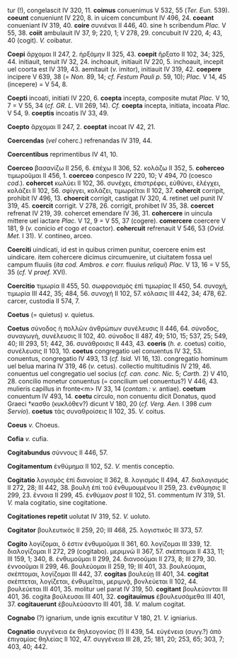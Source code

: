 tur (!), congelascit IV 320, 11. **coimus** conuenimus V 532, 55 (*Ter.*
*Eun.* 539). **coeunt** conueniunt IV 220, 8. in uicem concumbunt IV
496, 24. **coeant** conueniant IV 319, 40. **coire** συνιέναι II 446,
40. sine h scribendum *Plac.* V 55, 38. **coiit** ambulauit IV 37, 9;
220, 1; V 278, 29. concubuit IV 220, 4; 43, 40 (cogit). *V.* coibatur.

**Coepi** ἄρχομαι II 247, 2. ἠρξάμην II 325, 43. **coepit** ἤρξατο II
102, 34; 325, 44. initiauit, tenuit IV 32, 24. inchoauit, initiauit IV
220, 5. inchoauit, incepit uel coorta est IV 319, 43. aemitauit (*v.*
imitor), initiauit IV 319, 42. **coepere** incipere V 639, 38 (= *Non.*
89, 14; *cf. Festum Pauli p.* 59, 10); *Plac.* V 14, 45 (incepere) = V
54, 8.

**Coepti** incoati, initiati IV 220, 6. **coepta** incepta, composite
mutat *Plac.* V 10, 7 = V 55, 34 (*cf. GR. L.* VII 269, 14). *Cf.*
**coepta** incepta, initiata, incoata *Plac.* V 54, 9. **coeptis**
incoatis IV 33, 49.

**Coepto** ἄρχομαι II 247, 2. **coeptat** incoat IV 42, 21.

**Coercendas** (*vel* coherc.) refrenandas IV 319, 44.

**Coercentibus** reprimentibus IV 41, 10.

**Coerceo** βασανίζω II 256, 6. ἐπέχω II 306, 52. κολάζω II 352, 5.
**coherceo** τιμωροῦμαι II 456, 1. **coerceo** conpesco IV 220, 10; V
494, 70 (coesco *cod.*). **cohercet** κωλύει II 102, 36. συνέχει,
ἐπιστρέφει, εὐθύνει, ἐλέγχει, κολάζει II 102, 56. σφίγγει, κολάζει,
τιμωρεῖται II 102, 37. **cohercit** corripit, prohibit IV 496, 13.
**choercit** corrigit, castigat IV 320, 4. retinet uel punit IV 319, 45.
**coercit** corrigit. V 278, 26. corrigit, prohibet IV 35, 38.
**coercet** refrenat IV 219, 39. cohercet emendare IV 36, 31.
**cohercere** in uincula mittere uel iactare *Plac.* V 12, 9 = V 55, 37
(cogere). **comercere** coercere V 181, 9 (*v.* conicio *et* cogo *et*
coactor). **cohercuit** refrenauit V 546, 53 (*Ovid. Met.* I 31). *V.*
contineo, arceo.

**Coerciti** uindicati, id est in quibus crimen punitur, coercere enim
est uindicare. item cohercere dicimus circumuenire, ut ciuitatem fossa
uel campum fluuiis (*ita cod. Ambros. e corr.* fluuius *reliqui*)
*Plac.* V 13, 16 = V 55, 35 (*cf.* V *praef.* XVI).

**Coercitio** τιμωρία II 455, 50. σωφρονισμὸς ἐπὶ τιμωρίας II 450, 54.
συνοχή, τιμωρία III 442, 35; 484, 56. συνοχή II 102, 57. κόλασις III
442, 34; 478, 62. carcer, custodia II 574, 7.

**Coetus** (= quietus) *v.* quietus.

**Coetus** σύνοδος ἡ πολλῶν ἀνθρώπων συνέλευσις II 446, 64. σύνοδος,
συναγωγή, συνέλευσις II 102, 40. σύνοδος II 487, 49; 510, 15; 537, 25;
549, 40; III 293, 51; 442, 36. συνάθροισις II 443, 43. **coeris** (*h.
e.* coetus) coitio, συνέλευσις II 103, 10. **coetus** congregatio uel
conuentus IV 32, 53. conuentus, congregatio IV 493, 13 (*cf. Isid.* VI
16, 13). congregatio hominum uel belua marina IV 319, 46 (*v.* cetus).
collectio multitudinis IV 219, 46. conuentus uel congregatio uel socius
(*cf. can. conc. Nic.* 5; *Carth.* 2) V 410, 28. concilio monetur
conuentus (= concilium uel conuentus?) V 446, 43. mulieris capillus in
fronte\<m\> IV 33, 14 (*contam.: v.* antiae). **coetum** conuentum IV
493, 14. **coetu** circulo, non conuentu dicit Donatus, quod Graeci
†κασθο (κυκλόθεν?) dicunt V 180, 20 (*cf. Verg. Aen.* I 398 *cum
Servio*). **coetus** τὰς συναθροίσεις II 102, 35. *V.* coitus.

**Coeus** *v.* Choeus.

**Cofia** *v.* cufia.

**Cogitabundus** σύννους II 446, 57.

**Cogitamentum** ἐνθύμημα II 102, 52. *V.* mentis conceptio.

**Cogitatio** λογισμὸς ἐπὶ διανοίας II 362, 8. λογισμός II 494, 47.
διαλογισμός II 272, 28; III 442, 38. βουλὴ ἐπὶ τοῦ ἐνθυμουμένου II 259,
23. ἐνθύμησις II 299, 23. ἔννοια II 299, 45. ἐνθύμιον *post* II 102, 51.
commentum IV 319, 51. *V.* mala cogitatio, sine cogitatione.

**Cogitationes repetit** uolutat IV 319, 52. *V.* uoluto.

**Cogitator** βουλευτικός II 259, 20; III 468, 25. λογιστικός III 373,
57.

**Cogito** λογίζομαι, ὅ ἐστιν ἐνθυμοῦμαι II 361, 60. λογίζομαι III 339,
12. διαλογίζομαι II 272, 29 (cogitabo). μεριμνῶ II 367, 57. σκέπτομαι II
433, 11; III 159, 1; 340, 8. ἐνθυμοῦμαι II 299, 24. διανοοῦμαι II 273,
8; III 279, 30. ἐννοοῦμαι II 299, 46. βουλεύομαι II 259, 19; III 401,
33. βουλεύομαι, σκέπτομαι, λογίζομαι III 442, 37. **cogitas** βουλεύῃ
III 401, 34. **cogitat** σκέπτεται, λογίζεται, ἐνθυμεῖται, μεριμνᾷ,
βονλεύεται II 102, 44. βουλεύεται III 401, 35. molitur uel parat IV 319,
50. **cogitant** βουλεύονται III 401, 36. cogita βούλευσαι III 401, 32.
**cogitauimus** ἐβουλευσάμεθα III 401, 37. **cogitauerunt** ἐβουλεύσαντο
III 401, 38. *V.* malum cogitat.

**Cognabo** (?) ignarium, unde ignis excutitur V 180, 21. *V.*
igniarius.

**Cognatio** συγγένεια ἐκ θηλεογονίας (!) II 439, 54. εὐγένεια (συγγ.?)
ἀπὸ ἐπιγαμίας θηλείας II 102, 47. συγγένεια III 28, 25; 181, 20; 253,
65; 303, 7; 403, 40; 442.
